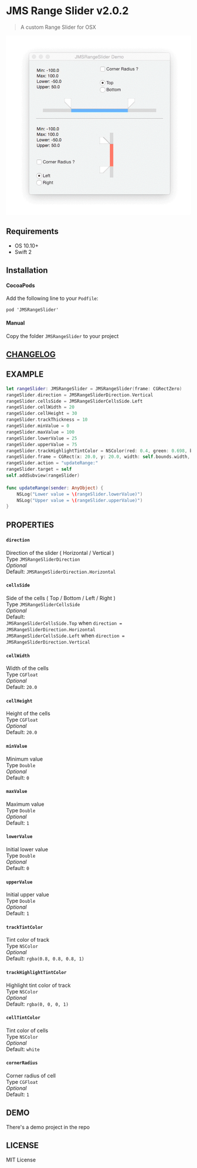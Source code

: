 # JMS Range Slider v2.0.2

> A custom Range Slider for OSX

![Screenshot JMSRangeSlider](screenshot.gif)

## Requirements
* OS 10.10+
* Swift 2

## Installation
#### CocoaPods
Add the following line to your `Podfile`:  
```
pod 'JMSRangeSlider'
```

#### Manual
Copy the folder `JMSRangeSlider` to your project

## [CHANGELOG](./CHANGELOG.md)

## EXAMPLE

```swift
let rangeSlider: JMSRangeSlider = JMSRangeSlider(frame: CGRectZero)
rangeSlider.direction = JMSRangeSliderDirection.Vertical
rangeSlider.cellsSide = JMSRangeSliderCellsSide.Left
rangeSlider.cellWidth = 20
rangeSlider.cellHeight = 30
rangeSlider.trackThickness = 10
rangeSlider.minValue = 0
rangeSlider.maxValue = 100
rangeSlider.lowerValue = 25
rangeSlider.upperValue = 75
rangeSlider.trackHighlightTintColor = NSColor(red: 0.4, green: 0.698, blue: 1.0, alpha: 1.0)
rangeSlider.frame = CGRect(x: 20.0, y: 20.0, width: self.bounds.width, height: 30.0)
rangeSlider.action = "updateRange:"
rangeSlider.target = self
self.addSubview(rangeSlider)

func updateRange(sender: AnyObject) {
    NSLog("Lower value = \(rangeSlider.lowerValue)")
    NSLog("Upper value = \(rangeSlider.upperValue)")
}
```

## PROPERTIES

#### `direction`
Direction of the slider ( Horizontal / Vertical )  
Type `JMSRangeSliderDirection`  
_Optional_  
Default: `JMSRangeSliderDirection.Horizontal`  

#### `cellsSide`  
Side of the cells ( Top / Bottom / Left / Right )  
Type `JMSRangeSliderCellsSide`  
_Optional_  
Default:  
`JMSRangeSliderCellsSide.Top` when `direction = JMSRangeSliderDirection.Horizontal`  
`JMSRangeSliderCellsSide.Left` when `direction = JMSRangeSliderDirection.Vertical`  

#### `cellWidth`  
Width of the cells  
Type `CGFloat`  
_Optional_  
Default: `20.0`  

#### `cellHeight`  
Height of the cells  
Type `CGFloat`  
_Optional_  
Default: `20.0`  

#### `minValue`  
Minimum value  
Type `Double`  
_Optional_  
Default: `0`  

#### `maxValue`  
Maximum value  
Type `Double`  
_Optional_  
Default: `1`  

#### `lowerValue`  
Initial lower value  
Type `Double`  
_Optional_  
Default: `0`  

#### `upperValue`  
Initial upper value  
Type `Double`  
_Optional_  
Default: `1`  

#### `trackTintColor`  
Tint color of track  
Type `NSColor`  
_Optional_  
Default: `rgba(0.8, 0.8, 0.8, 1)`  

#### `trackHighlightTintColor`  
Highlight tint color of track  
Type `NSColor`  
_Optional_  
Default: `rgba(0, 0, 0, 1)`  

#### `cellTintColor`  
Tint color of cells  
Type `NSColor`  
_Optional_  
Default: `white`  

#### `cornerRadius`  
Corner radius of cell  
Type `CGFloat`  
_Optional_  
Default: `1`  

## DEMO
There's a demo project in the repo

## LICENSE
MIT License
